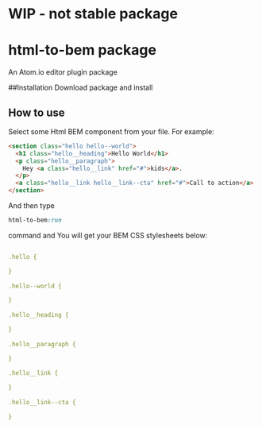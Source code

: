 # WIP - not stable package


# html-to-bem package
An Atom.io editor plugin package

##Installation
Download package and install


## How to use

Select some Html BEM component from your file. For example:

``` html
<section class="hello hello--world">
  <h1 class="hello__heading">Hello World</h1>
  <p class="hello__paragraph">
    Hey <a class="hello__link" href="#">kids</a>.
  </p>
  <a class="hello__link hello__link--cta" href="#">Call to action</a>
</section>
```

And then type

``` css
html-to-bem:run
```

command and You will get your BEM CSS stylesheets below:

``` yaml

.hello { 

} 
 
.hello--world { 

} 
 
.hello__heading { 

} 
 
.hello__paragraph { 

} 
 
.hello__link { 

} 
 
.hello__link--cta { 

} 
 
```

